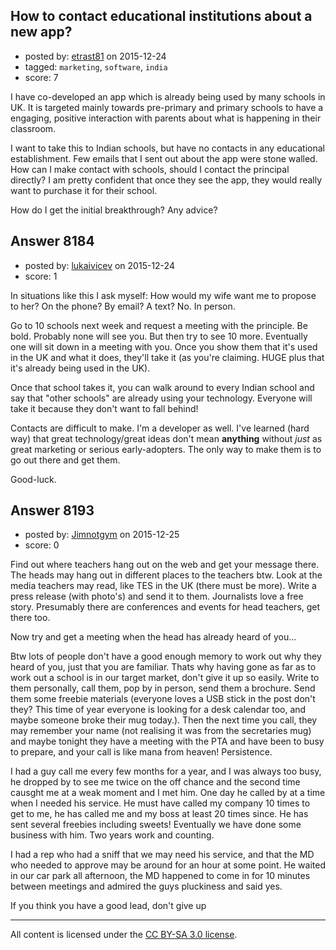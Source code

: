 ## How to contact educational institutions about a new app?

- posted by: [etrast81](https://stackexchange.com/users/7521960/etrast81) on 2015-12-24
- tagged: `marketing`, `software`, `india`
- score: 7

I have co-developed an app which is already being used by many schools in UK. It is targeted mainly towards pre-primary and primary schools to have a engaging, positive interaction with parents about what is happening in their classroom. 

I want to take this to Indian schools, but have no contacts in any educational establishment. Few emails that I sent out about the app were stone walled. How can I make contact with schools, should I contact the principal directly? I am pretty confident that once they see the app, they would really want to purchase it for their school. 

How do I get the initial breakthrough? Any advice? 


## Answer 8184

- posted by: [lukaivicev](https://stackexchange.com/users/5245413/lukaivicev) on 2015-12-24
- score: 1

In situations like this I ask myself: How would my wife want me to propose to her? On the phone? By email? A text? No. In person. 

Go to 10 schools next week and request a meeting with the principle. Be bold. Probably none will see you. But then try to see 10 more. Eventually one will sit down in a meeting with you. Once you show them that it's used in the UK and what it does, they'll take it (as you're claiming. HUGE plus that it's already being used in the UK). 

Once that school takes it, you can walk around to every Indian school and say that "other schools" are already using your technology. Everyone will take it because they don't want to fall behind! 

Contacts are difficult to make. I'm a developer as well. I've learned (hard way) that great technology/great ideas don't mean **anything** without *just* as great marketing or serious early-adopters. The only way to make them is to go out there and get them. 

Good-luck.


## Answer 8193

- posted by: [Jimnotgym](https://stackexchange.com/users/7461839/jimnotgym) on 2015-12-25
- score: 0

Find out where teachers hang out on the web and get your message there. The heads may hang out in different places to the teachers btw. Look at the media teachers may read, like TES in the UK (there must be more). Write a press release (with photo's) and send it to them. Journalists love a free story. Presumably there are conferences and events for head teachers, get there too.

Now try and get a meeting when the head has already heard of you...

Btw lots of people don't have a good enough memory to work out why they heard of you, just that you are familiar. Thats why having gone as far as to work out a school is in our target market, don't give it up so easily. Write to them personally, call them, pop by in person, send them a brochure. Send them some freebie materials (everyone loves a USB stick in the post don't they? This time of year everyone is looking for a desk calendar too, and maybe someone broke their mug today.). Then the next time you call, they may remember your name (not realising it was from the secretaries mug) and maybe tonight they have a meeting with the PTA and have been to busy to prepare, and your call is like mana from heaven! Persistence.

I had a guy call me every few months for a year, and I was always too busy, he dropped by to see me twice on the off chance and the second time causght me at a weak moment and I met him. One day he called by at a time when I needed his service. He must have called my company 10 times to get to me, he has called me and my boss at least 20 times since. He has sent several freebies including sweets! Eventually we have done some business with him. Two years work and counting.

I had a rep who had a sniff that we may need his service, and that the MD who needed to approve may be around for an hour at some point. He waited in our car park all afternoon, the MD happened to come in for 10 minutes between meetings and admired the guys pluckiness and said yes.

If you think you have a good lead, don't give up



---

All content is licensed under the [CC BY-SA 3.0 license](https://creativecommons.org/licenses/by-sa/3.0/).
